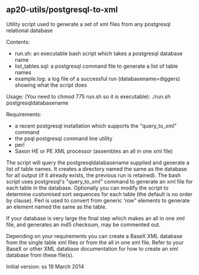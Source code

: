 ap20-utils/postgresql-to-xml
----------------------------

Utility script used to generate a set of xml files from any postgresql relational database

Contents:
* run.sh: an executable bash script which takes a postgresql database name
* list_tables.sql: a postgresql command file to generate a list of table names
* example.log: a log file of a successful run (databasename=diggers) showing what the script does

Usage: (You need to chmod 775 run.sh so it is executable): ./run.sh postgresqldatabasename

Requirements: 
* a recent postgresql installation which supports the "query_to_xml" command
* the psql postgresql command line utility
* perl 
* Saxon HE or PE XML processor (assembles an all in one xml file)

The script will query the postgresqldatabasename supplied and generate a list of table names. It creates a directory named the same as the database for all output (if it already exists, the previous run is retained). The bash script uses postgresql's "query_to_xml" command to generate an xml file for each table in the database. Optionally you can modify the script to determine customised sort sequences for each table (the default is no order by clause). Perl is used to convert from generic 'row" elements to generate an element named the same as the table.

If your database is very large the final step which makes an all in one xml file, and generates an md5 checksum, may be commented out.

Depending on your requirements you can create a BaseX XML database from the single table xml files or from the all in one xml file. Refer to your BaseX or other XML database documentation for how to create an xml database from these file(s).


Initial version: ss 19 March 2014


